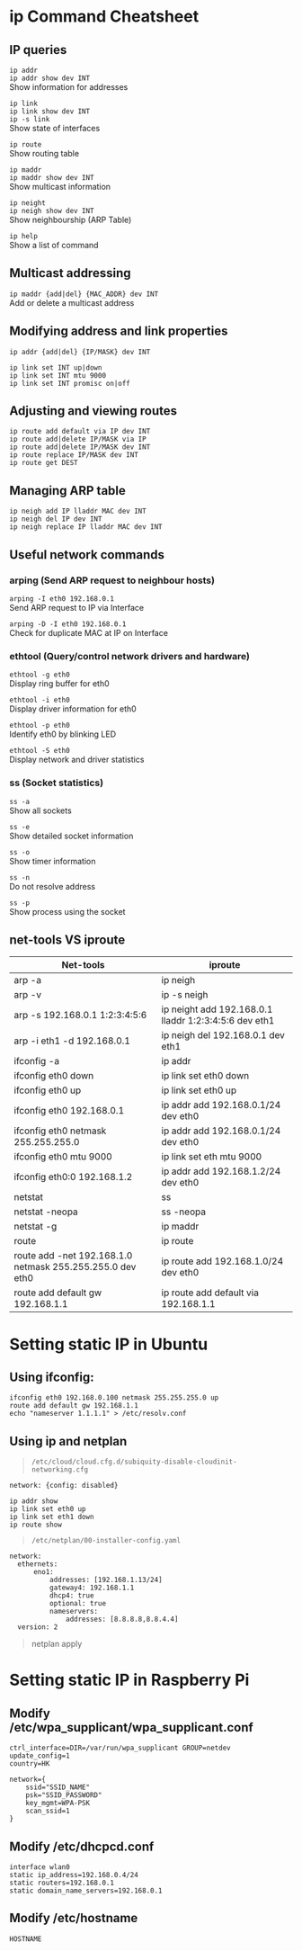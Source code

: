 # ip Command Cheatsheet

## IP queries
`ip addr`  
`ip addr show dev INT`  
Show information for addresses

`ip link`  
`ip link show dev INT`  
`ip -s link`  
Show state of interfaces

`ip route`  
Show routing table

`ip maddr`  
`ip maddr show dev INT`  
Show multicast information

`ip neight`  
`ip neigh show dev INT`  
Show neighbourship (ARP Table)

`ip help`  
Show a list of command

## Multicast addressing
`ip maddr {add|del} {MAC_ADDR} dev INT`  
Add or delete a multicast address

## Modifying address and link properties
`ip addr {add|del} {IP/MASK} dev INT`  

`ip link set INT up|down`  
`ip link set INT mtu 9000`  
`ip link set INT promisc on|off`  

## Adjusting and viewing routes

`ip route add default via IP dev INT`  
`ip route add|delete IP/MASK via IP`  
`ip route add|delete IP/MASK dev INT`  
`ip route replace IP/MASK dev INT`  
`ip route get DEST`  

## Managing ARP table

`ip neigh add IP lladdr MAC dev INT`  
`ip neigh del IP dev INT`  
`ip neigh replace IP lladdr MAC dev INT`  

## Useful network commands

### arping (Send ARP request to neighbour hosts)
`arping -I eth0 192.168.0.1`  
Send ARP request to IP via Interface

`arping -D -I eth0 192.168.0.1`  
Check for duplicate MAC at IP on Interface

### ethtool (Query/control network drivers and hardware)
`ethtool -g eth0`  
Display ring buffer for eth0

`ethtool -i eth0`  
Display driver information for eth0

`ethtool -p eth0`  
Identify eth0 by blinking LED

`ethtool -S eth0`  
Display network and driver statistics


### ss (Socket statistics)
`ss -a`  
Show all sockets

`ss -e`  
Show detailed socket information

`ss -o`  
Show timer information

`ss -n`  
Do not resolve address

`ss -p`  
Show process using the socket

## net-tools VS iproute
|Net-tools                                                  |iproute                                                |
|-----------------------------------------------------------|-------------------------------------------------------|
|arp -a                                                     |ip neigh                                               |
|arp -v                                                     |ip -s neigh                                            |
|arp -s 192.168.0.1 1:2:3:4:5:6                             |ip neight add 192.168.0.1 lladdr 1:2:3:4:5:6 dev eth1  |
|arp -i eth1 -d 192.168.0.1                                 |ip neigh del 192.168.0.1 dev eth1                      |
|ifconfig -a                                                |ip addr                                                |
|ifconfig eth0 down                                         |ip link set eth0 down                                  |
|ifconfig eth0 up                                           |ip link set eth0 up                                    |
|ifconfig eth0 192.168.0.1                                  |ip addr add 192.168.0.1/24 dev eth0                    |
|ifconfig eth0 netmask 255.255.255.0                        |ip addr add 192.168.0.1/24 dev eth0                    |
|ifconfig eth0 mtu 9000                                     |ip link set eth mtu 9000                               |
|ifconfig eth0:0 192.168.1.2                                |ip addr add 192.168.1.2/24 dev eth0                    |
|netstat                                                    |ss                                                     |
|netstat -neopa                                             |ss -neopa                                              |
|netstat -g                                                 |ip maddr                                               |
|route                                                      |ip route                                               |
|route add -net 192.168.1.0 netmask 255.255.255.0 dev eth0  |ip route add 192.168.1.0/24 dev eth0                   |
|route add default gw 192.168.1.1                           |ip route add default via 192.168.1.1                   |

# Setting static IP in Ubuntu

## Using ifconfig:
```
ifconfig eth0 192.168.0.100 netmask 255.255.255.0 up
route add default gw 192.168.1.1
echo "nameserver 1.1.1.1" > /etc/resolv.conf
```

## Using ip and netplan
> `/etc/cloud/cloud.cfg.d/subiquity-disable-cloudinit-networking.cfg`
```
network: {config: disabled}
```

```
ip addr show
ip link set eth0 up
ip link set eth1 down
ip route show
```

> `/etc/netplan/00-installer-config.yaml`
```
network:
  ethernets:
      eno1:
          addresses: [192.168.1.13/24]
          gateway4: 192.168.1.1
          dhcp4: true
          optional: true
          nameservers:
              addresses: [8.8.8.8,8.8.4.4]
  version: 2
```

> netplan apply

# Setting static IP in Raspberry Pi

## Modify /etc/wpa_supplicant/wpa_supplicant.conf
```
ctrl_interface=DIR=/var/run/wpa_supplicant GROUP=netdev
update_config=1
country=HK

network={
    ssid="SSID_NAME"
    psk="SSID_PASSWORD"
    key_mgmt=WPA-PSK
    scan_ssid=1
}
```

## Modify /etc/dhcpcd.conf
```
interface wlan0
static ip_address=192.168.0.4/24
static routers=192.168.0.1
static domain_name_servers=192.168.0.1
```

## Modify /etc/hostname
```
HOSTNAME
```
